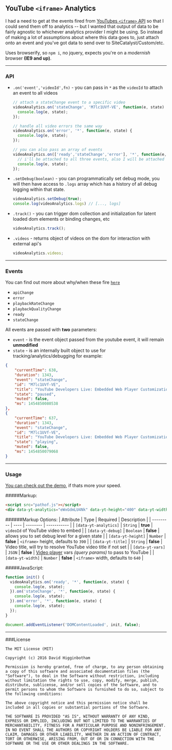 ## YouTube `<iframe>` Analytics
I had a need to get at the events fired from [YouTubes `<iframe>` API](https://developers.google.com/youtube/iframe_api_reference) so that I could send them off to analytics -- but I wanted that output of data to be fairly agnostic to whichever analytics provider I might be using. So instead of making a lot of assumptions about where this data goes to, just attach onto an event and you've got data to send over to SiteCatalyst/Custom/etc.

Uses browserify, so `npm i`, no jquery, expects you're on a *modernish* browser **(IE9 and up)**.

----

### API
- `.on('event','videoId',fn)` - you can pass in `*` as the `videoId` to attach an event to all videos
  
  ```js
  // attach a stateChange event to a specific video
  videoAnalytics.on('stateChange', 'M7lc1UVf-VE', function(e, state) {
    console.log(e, state);
  });
  
  // handle all video errors the same way
  videoAnalytics.on('error', '*', function(e, state) {
    console.log(e, state);
  });
  
  // you can also pass an array of events
  videoAnalytics.on(['ready','stateChange','error'], '*', function(e, state) {
    // i'll be attached to all three events, also I will be attached to every video
    console.log(e, state);
  });
  ```
- `.setDebug(boolean)` - you can programmatically set debug mode, you will then have access to `.logs` array which has a history of all debug logging within that state.
  
  ```js
  videoAnalytics.setDebug(true);
  console.log(videoAnalytics.logs) // [..., logs]
  ```
- `.track()` - you can trigger dom collection and initialization for latent loaded dom elements or binding changes, etc
  
  ```js
  videoAnalytics.track();
  ```
- `.videos` - returns object of videos on the dom for interaction with external api's

  ```js
  videoAnalytics.videos;
  ```
  
----

### Events
You can find out more about why/when these fire [`here`](https://developers.google.com/youtube/iframe_api_reference#Events)
- `apiChange`
- `error`
- `playbackRateChange`
- `playbackQualityChange`
- `ready`
- `stateChange`

All events are passed with **two** parameters:
- `event` - is the event object passed from the youtube event, it will remain **unmodified**
- `state` - is an internally built object to use for tracking/analytics/debugging for example:
```json
{
    "currentTime": 638,
    "duration": 1343,
    "event": "stateChange",
    "id": "M7lc1UVf-VE",
    "title": "YouTube Developers Live: Embedded Web Player Customization",
    "state": "paused",
    "muted": false,
    "ms": 1454850080538
},
{
    "currentTime": 637,
    "duration": 1343,
    "event": "stateChange",
    "id": "M7lc1UVf-VE",
    "title": "YouTube Developers Live: Embedded Web Player Customization",
    "state": "playing",
    "muted": false,
    "ms": 1454850079068
}
```

----

### Usage
[You can check out the demo](https://dhigginbotham.github.io/youtube-iframe-analytics/), if thats more your speed.

#####Markup:
```html
<script src="pathof.js"></script>
<div data-yt-analytics="eWxGdmLU4Nk" data-yt-height="400" data-yt-width="600" data-yt-title="tracking name...?"></div>
```
######Markup Options:
| Attribute | Type | Required | Description |
| --------- | ---- | -------- | ----------- |
| `[data-yt-analytics]` | `String` | **true** | `videoId` of YouTube video to embed |
| `[data-yt-debug]` | `Boolean` | **false** | allows you to set debug level for a given state |
| `[data-yt-height]` | `Number` | **false** | `<iframe>` height, defaults to `390` |
| `[data-yt-title]` | `String` | **false** | Video title, will try to resolve YouTube video title if not set |
| `[data-yt-vars]` | `JSON` | **false** | [Video player](https://developers.google.com/youtube/player_parameters?playerVersion=HTML5#Parameters) vars *(query params)* to pass to YouTube |
| `[data-yt-width]` | `Number` | **false** | `<iframe>` width, defaults to `640` |

#####JavaScript:
```js
function init() {
  videoAnalytics.on('ready', '*', function(e, state) {
    console.log(e, state);
  }).on('stateChange', '*', function(e, state) {
    console.log(e, state);
  }).on('error', '*', function(e, state) {
    console.log(e, state);
  });
}

document.addEventListener('DOMContentLoaded', init, false);
```

----

###License
```
The MIT License (MIT)

Copyright (c) 2016 David Higginbotham

Permission is hereby granted, free of charge, to any person obtaining a copy of this software and associated documentation files (the "Software"), to deal in the Software without restriction, including without limitation the rights to use, copy, modify, merge, publish, distribute, sublicense, and/or sell copies of the Software, and to permit persons to whom the Software is furnished to do so, subject to the following conditions:

The above copyright notice and this permission notice shall be included in all copies or substantial portions of the Software.

THE SOFTWARE IS PROVIDED "AS IS", WITHOUT WARRANTY OF ANY KIND, EXPRESS OR IMPLIED, INCLUDING BUT NOT LIMITED TO THE WARRANTIES OF MERCHANTABILITY, FITNESS FOR A PARTICULAR PURPOSE AND NONINFRINGEMENT. IN NO EVENT SHALL THE AUTHORS OR COPYRIGHT HOLDERS BE LIABLE FOR ANY CLAIM, DAMAGES OR OTHER LIABILITY, WHETHER IN AN ACTION OF CONTRACT, TORT OR OTHERWISE, ARISING FROM, OUT OF OR IN CONNECTION WITH THE SOFTWARE OR THE USE OR OTHER DEALINGS IN THE SOFTWARE.
```